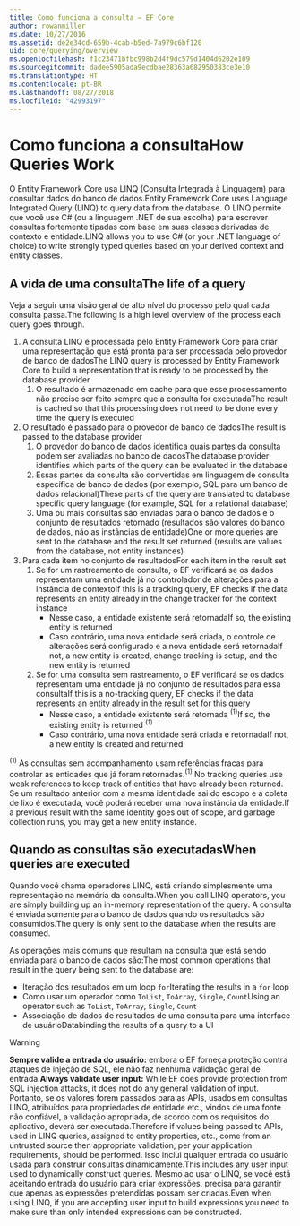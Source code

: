 ```yaml
---
title: Como funciona a consulta – EF Core
author: rowanmiller
ms.date: 10/27/2016
ms.assetid: de2e34cd-659b-4cab-b5ed-7a979c6bf120
uid: core/querying/overview
ms.openlocfilehash: f1c23471bfbc998b2d4f9dc579d1404d6202e109
ms.sourcegitcommit: dadee5905ada9ecdbae28363a682950383ce3e10
ms.translationtype: HT
ms.contentlocale: pt-BR
ms.lasthandoff: 08/27/2018
ms.locfileid: "42993197"
---
```

# <a name="how-queries-work"></a><span data-ttu-id="d8c31-102">Como funciona a consulta</span><span class="sxs-lookup"><span data-stu-id="d8c31-102">How Queries Work</span></span>

<span data-ttu-id="d8c31-103">O Entity Framework Core usa LINQ (Consulta Integrada à Linguagem) para consultar dados do banco de dados.</span><span class="sxs-lookup"><span data-stu-id="d8c31-103">Entity Framework Core uses Language Integrated Query (LINQ) to query data from the database.</span></span> <span data-ttu-id="d8c31-104">O LINQ permite que você use C# (ou a linguagem .NET de sua escolha) para escrever consultas fortemente tipadas com base em suas classes derivadas de contexto e entidade.</span><span class="sxs-lookup"><span data-stu-id="d8c31-104">LINQ allows you to use C# (or your .NET language of choice) to write strongly typed queries based on your derived context and entity classes.</span></span>

## <a name="the-life-of-a-query"></a><span data-ttu-id="d8c31-105">A vida de uma consulta</span><span class="sxs-lookup"><span data-stu-id="d8c31-105">The life of a query</span></span>

<span data-ttu-id="d8c31-106">Veja a seguir uma visão geral de alto nível do processo pelo qual cada consulta passa.</span><span class="sxs-lookup"><span data-stu-id="d8c31-106">The following is a high level overview of the process each query goes through.</span></span>

1. <span data-ttu-id="d8c31-107">A consulta LINQ é processada pelo Entity Framework Core para criar uma representação que está pronta para ser processada pelo provedor de banco de dados</span><span class="sxs-lookup"><span data-stu-id="d8c31-107">The LINQ query is processed by Entity Framework Core to build a representation that is ready to be processed by the database provider</span></span>
   1. <span data-ttu-id="d8c31-108">O resultado é armazenado em cache para que esse processamento não precise ser feito sempre que a consulta for executada</span><span class="sxs-lookup"><span data-stu-id="d8c31-108">The result is cached so that this processing does not need to be done every time the query is executed</span></span>
2. <span data-ttu-id="d8c31-109">O resultado é passado para o provedor de banco de dados</span><span class="sxs-lookup"><span data-stu-id="d8c31-109">The result is passed to the database provider</span></span>
   1. <span data-ttu-id="d8c31-110">O provedor do banco de dados identifica quais partes da consulta podem ser avaliadas no banco de dados</span><span class="sxs-lookup"><span data-stu-id="d8c31-110">The database provider identifies which parts of the query can be evaluated in the database</span></span>
   2. <span data-ttu-id="d8c31-111">Essas partes da consulta são convertidas em linguagem de consulta específica de banco de dados (por exemplo, SQL para um banco de dados relacional)</span><span class="sxs-lookup"><span data-stu-id="d8c31-111">These parts of the query are translated to database specific query language (for example, SQL for a relational database)</span></span>
   3. <span data-ttu-id="d8c31-112">Uma ou mais consultas são enviadas para o banco de dados e o conjunto de resultados retornado (resultados são valores do banco de dados, não as instâncias de entidade)</span><span class="sxs-lookup"><span data-stu-id="d8c31-112">One or more queries are sent to the database and the result set returned (results are values from the database, not entity instances)</span></span>
3. <span data-ttu-id="d8c31-113">Para cada item no conjunto de resultados</span><span class="sxs-lookup"><span data-stu-id="d8c31-113">For each item in the result set</span></span>
   1. <span data-ttu-id="d8c31-114">Se for um rastreamento de consulta, o EF verificará se os dados representam uma entidade já no controlador de alterações para a instância de contexto</span><span class="sxs-lookup"><span data-stu-id="d8c31-114">If this is a tracking query, EF checks if the data represents an entity already in the change tracker for the context instance</span></span>
      * <span data-ttu-id="d8c31-115">Nesse caso, a entidade existente será retornada</span><span class="sxs-lookup"><span data-stu-id="d8c31-115">If so, the existing entity is returned</span></span>
      * <span data-ttu-id="d8c31-116">Caso contrário, uma nova entidade será criada, o controle de alterações será configurado e a nova entidade será retornada</span><span class="sxs-lookup"><span data-stu-id="d8c31-116">If not, a new entity is created, change tracking is setup, and the new entity is returned</span></span>
   2. <span data-ttu-id="d8c31-117">Se for uma consulta sem rastreamento, o EF verificará se os dados representam uma entidade já no conjunto de resultados para essa consulta</span><span class="sxs-lookup"><span data-stu-id="d8c31-117">If this is a no-tracking query, EF checks if the data represents an entity already in the result set for this query</span></span>
      * <span data-ttu-id="d8c31-118">Nesse caso, a entidade existente será retornada <sup>(1)</sup></span><span class="sxs-lookup"><span data-stu-id="d8c31-118">If so, the existing entity is returned <sup>(1)</sup></span></span>
      * <span data-ttu-id="d8c31-119">Caso contrário, uma nova entidade será criada e retornada</span><span class="sxs-lookup"><span data-stu-id="d8c31-119">If not, a new entity is created and returned</span></span>

<span data-ttu-id="d8c31-120"><sup>(1)</sup> As consultas sem acompanhamento usam referências fracas para controlar as entidades que já foram retornadas.</span><span class="sxs-lookup"><span data-stu-id="d8c31-120"><sup>(1)</sup> No tracking queries use weak references to keep track of entities that have already been returned.</span></span> <span data-ttu-id="d8c31-121">Se um resultado anterior com a mesma identidade sai do escopo e a coleta de lixo é executada, você poderá receber uma nova instância da entidade.</span><span class="sxs-lookup"><span data-stu-id="d8c31-121">If a previous result with the same identity goes out of scope, and garbage collection runs, you may get a new entity instance.</span></span>

## <a name="when-queries-are-executed"></a><span data-ttu-id="d8c31-122">Quando as consultas são executadas</span><span class="sxs-lookup"><span data-stu-id="d8c31-122">When queries are executed</span></span>

<span data-ttu-id="d8c31-123">Quando você chama operadores LINQ, está criando simplesmente uma representação na memória da consulta.</span><span class="sxs-lookup"><span data-stu-id="d8c31-123">When you call LINQ operators, you are simply building up an in-memory representation of the query.</span></span> <span data-ttu-id="d8c31-124">A consulta é enviada somente para o banco de dados quando os resultados são consumidos.</span><span class="sxs-lookup"><span data-stu-id="d8c31-124">The query is only sent to the database when the results are consumed.</span></span>

<span data-ttu-id="d8c31-125">As operações mais comuns que resultam na consulta que está sendo enviada para o banco de dados são:</span><span class="sxs-lookup"><span data-stu-id="d8c31-125">The most common operations that result in the query being sent to the database are:</span></span>
* <span data-ttu-id="d8c31-126">Iteração dos resultados em um loop `for`</span><span class="sxs-lookup"><span data-stu-id="d8c31-126">Iterating the results in a `for` loop</span></span>
* <span data-ttu-id="d8c31-127">Como usar um operador como `ToList`, `ToArray`, `Single`, `Count`</span><span class="sxs-lookup"><span data-stu-id="d8c31-127">Using an operator such as `ToList`, `ToArray`, `Single`, `Count`</span></span>
* <span data-ttu-id="d8c31-128">Associação de dados de resultados de uma consulta para uma interface de usuário</span><span class="sxs-lookup"><span data-stu-id="d8c31-128">Databinding the results of a query to a UI</span></span>

> [!WARNING]  
> <span data-ttu-id="d8c31-129">**Sempre valide a entrada do usuário:** embora o EF forneça proteção contra ataques de injeção de SQL, ele não faz nenhuma validação geral de entrada.</span><span class="sxs-lookup"><span data-stu-id="d8c31-129">**Always validate user input:** While EF does provide protection from SQL injection attacks, it does not do any general validation of input.</span></span> <span data-ttu-id="d8c31-130">Portanto, se os valores forem passados para as APIs, usados em consultas LINQ, atribuídos para propriedades de entidade etc., vindos de uma fonte não confiável, a validação apropriada, de acordo com os requisitos do aplicativo, deverá ser executada.</span><span class="sxs-lookup"><span data-stu-id="d8c31-130">Therefore if values being passed to APIs, used in LINQ queries, assigned to entity properties, etc., come from an untrusted source then appropriate validation, per your application requirements, should be performed.</span></span> <span data-ttu-id="d8c31-131">Isso inclui qualquer entrada do usuário usada para construir consultas dinamicamente.</span><span class="sxs-lookup"><span data-stu-id="d8c31-131">This includes any user input used to dynamically construct queries.</span></span> <span data-ttu-id="d8c31-132">Mesmo ao usar o LINQ, se você está aceitando entrada do usuário para criar expressões, precisa para garantir que apenas as expressões pretendidas possam ser criadas.</span><span class="sxs-lookup"><span data-stu-id="d8c31-132">Even when using LINQ, if you are accepting user input to build expressions you need to make sure than only intended expressions can be constructed.</span></span>
